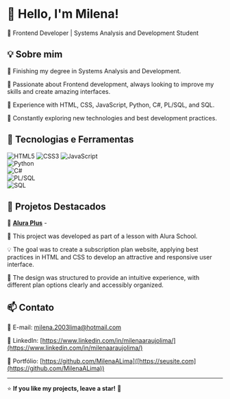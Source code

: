 # 👋 Hello, I'm Milena!

🎯 Frontend Developer | Systems Analysis and Development Student

## 💡 Sobre mim  
🔹 Finishing my degree in Systems Analysis and Development.

🔹 Passionate about Frontend development, always looking to improve my skills and create amazing interfaces.

🔹 Experience with HTML, CSS, JavaScript, Python, C#, PL/SQL, and SQL.

🔹 Constantly exploring new technologies and best development practices.  

## 🚀 Tecnologias e Ferramentas  
![HTML5](https://img.shields.io/badge/HTML5-E34F26?style=for-the-badge&logo=html5&logoColor=white) 
![CSS3](https://img.shields.io/badge/CSS3-1572B6?style=for-the-badge&logo=css3&logoColor=white) 
![JavaScript](https://img.shields.io/badge/JavaScript-F7DF1E?style=for-the-badge&logo=javascript&logoColor=black)  
![Python](https://img.shields.io/badge/Python-3776AB?style=for-the-badge&logo=python&logoColor=white)  
![C#](https://img.shields.io/badge/C%23-239120?style=for-the-badge&logo=csharp&logoColor=white)  
![PL/SQL](https://img.shields.io/badge/PL%2FSQL-F80000?style=for-the-badge&logo=oracle&logoColor=white)  
![SQL](https://img.shields.io/badge/SQL-4479A1?style=for-the-badge&logo=postgresql&logoColor=white)  

## 📌 Projetos Destacados  
🔹 **[Alura Plus](https://github.com/MilenaALima/aluraplus.git)** -

📖 This project was developed as part of a lesson with Alura School.

💡 The goal was to create a subscription plan website, applying best practices in HTML and CSS to develop an attractive and responsive user interface.

🎨 The design was structured to provide an intuitive experience, with different plan options clearly and accessibly organized.

## 📫 Contato  
📧 E-mail: [milena.2003lima@hotmail.com](mailto:seuemail@email.com)  

🔗 LinkedIn: [https://www.linkedin.com/in/milenaaraujolima/](https://www.linkedin.com/in/milenaaraujolima/)  

🚀 Portfólio: [https://github.com/MilenaALima]([https://seusite.com](https://github.com/MilenaALima))  

---
⭐ **If you like my projects, leave a star!** 🌟
